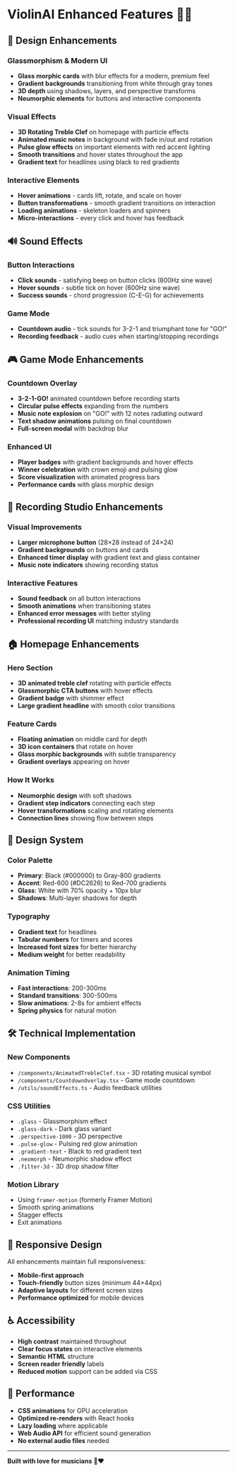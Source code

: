 # ViolinAI Enhanced Features 🎻✨

## 🎨 Design Enhancements

### Glassmorphism & Modern UI
- **Glass morphic cards** with blur effects for a modern, premium feel
- **Gradient backgrounds** transitioning from white through gray tones
- **3D depth** using shadows, layers, and perspective transforms
- **Neumorphic elements** for buttons and interactive components

### Visual Effects
- **3D Rotating Treble Clef** on homepage with particle effects
- **Animated music notes** in background with fade in/out and rotation
- **Pulse glow effects** on important elements with red accent lighting
- **Smooth transitions** and hover states throughout the app
- **Gradient text** for headlines using black to red gradients

### Interactive Elements
- **Hover animations** - cards lift, rotate, and scale on hover
- **Button transformations** - smooth gradient transitions on interaction
- **Loading animations** - skeleton loaders and spinners
- **Micro-interactions** - every click and hover has feedback

## 🔊 Sound Effects

### Button Interactions
- **Click sounds** - satisfying beep on button clicks (800Hz sine wave)
- **Hover sounds** - subtle tick on hover (600Hz sine wave)
- **Success sounds** - chord progression (C-E-G) for achievements

### Game Mode
- **Countdown audio** - tick sounds for 3-2-1 and triumphant tone for "GO!"
- **Recording feedback** - audio cues when starting/stopping recordings

## 🎮 Game Mode Enhancements

### Countdown Overlay
- **3-2-1-GO!** animated countdown before recording starts
- **Circular pulse effects** expanding from the numbers
- **Music note explosion** on "GO!" with 12 notes radiating outward
- **Text shadow animations** pulsing on final countdown
- **Full-screen modal** with backdrop blur

### Enhanced UI
- **Player badges** with gradient backgrounds and hover effects
- **Winner celebration** with crown emoji and pulsing glow
- **Score visualization** with animated progress bars
- **Performance cards** with glass morphic design

## 🎵 Recording Studio Enhancements

### Visual Improvements
- **Larger microphone button** (28×28 instead of 24×24)
- **Gradient backgrounds** on buttons and cards
- **Enhanced timer display** with gradient text and glass container
- **Music note indicators** showing recording status

### Interactive Features
- **Sound feedback** on all button interactions
- **Smooth animations** when transitioning states
- **Enhanced error messages** with better styling
- **Professional recording UI** matching industry standards

## 🏠 Homepage Enhancements

### Hero Section
- **3D animated treble clef** rotating with particle effects
- **Glassmorphic CTA buttons** with hover effects
- **Gradient badge** with shimmer effect
- **Large gradient headline** with smooth color transitions

### Feature Cards
- **Floating animation** on middle card for depth
- **3D icon containers** that rotate on hover
- **Glass morphic backgrounds** with subtle transparency
- **Gradient overlays** appearing on hover

### How It Works
- **Neumorphic design** with soft shadows
- **Gradient step indicators** connecting each step
- **Hover transformations** scaling and rotating elements
- **Connection lines** showing flow between steps

## 🎨 Design System

### Color Palette
- **Primary**: Black (#000000) to Gray-800 gradients
- **Accent**: Red-600 (#DC2626) to Red-700 gradients
- **Glass**: White with 70% opacity + 10px blur
- **Shadows**: Multi-layer shadows for depth

### Typography
- **Gradient text** for headlines
- **Tabular numbers** for timers and scores
- **Increased font sizes** for better hierarchy
- **Medium weight** for better readability

### Animation Timing
- **Fast interactions**: 200-300ms
- **Standard transitions**: 300-500ms
- **Slow animations**: 2-8s for ambient effects
- **Spring physics** for natural motion

## 🛠️ Technical Implementation

### New Components
- `/components/AnimatedTrebleClef.tsx` - 3D rotating musical symbol
- `/components/CountdownOverlay.tsx` - Game mode countdown
- `/utils/soundEffects.ts` - Audio feedback utilities

### CSS Utilities
- `.glass` - Glassmorphism effect
- `.glass-dark` - Dark glass variant
- `.perspective-1000` - 3D perspective
- `.pulse-glow` - Pulsing red glow animation
- `.gradient-text` - Black to red gradient text
- `.neomorph` - Neumorphic shadow effect
- `.filter-3d` - 3D drop shadow filter

### Motion Library
- Using `framer-motion` (formerly Framer Motion)
- Smooth spring animations
- Stagger effects
- Exit animations

## 📱 Responsive Design

All enhancements maintain full responsiveness:
- **Mobile-first approach**
- **Touch-friendly** button sizes (minimum 44×44px)
- **Adaptive layouts** for different screen sizes
- **Performance optimized** for mobile devices

## ♿ Accessibility

- **High contrast** maintained throughout
- **Clear focus states** on interactive elements
- **Semantic HTML** structure
- **Screen reader friendly** labels
- **Reduced motion** support can be added via CSS

## 🚀 Performance

- **CSS animations** for GPU acceleration
- **Optimized re-renders** with React hooks
- **Lazy loading** where applicable
- **Web Audio API** for efficient sound generation
- **No external audio files** needed

---

**Built with love for musicians** 🎻♥️
